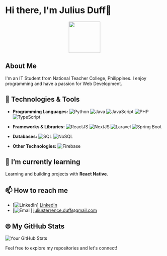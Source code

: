 <!--
**jlsdff/jlsdff** is a ✨ _special_ ✨ repository because its `README.md` (this file) appears on your GitHub profile.

Here are some ideas to get you started:

- 🔭 I’m currently working on ...
- 🌱 I’m currently learning ...
- 👯 I’m looking to collaborate on ...
- 🤔 I’m looking for help with ...
- 💬 Ask me about ...
- 📫 How to reach me: ...
- 😄 Pronouns: ...
- ⚡ Fun fact: ...
-->

# Hi there, I'm Julius Duff👋
<div id="header" align="center">
  <img src="https://media.giphy.com/media/M9gbBd9nbDrOTu1Mqx/giphy.gif" width="100"/>
</div>

## About Me

I'm an IT Student from National Teacher College, Philippines. I enjoy programming and have a passion for Web Development.

## 🔧 Technologies & Tools

- **Programming Languages:** 
  ![Python](https://img.shields.io/badge/Python-Beginner-blue)
  ![Java](https://img.shields.io/badge/Java-Beginner-orange)
  ![JavaScript](https://img.shields.io/badge/JavaScript-Intermediate-yellow)
  ![PHP](https://img.shields.io/badge/PHP-Intermediate-purple)
  ![TypeScript](https://img.shields.io/badge/TypeScript-Beginner-blue)

- **Frameworks & Libraries:** 
  ![ReactJS](https://img.shields.io/badge/ReactJS-Intermediate-blue)
  ![NextJS](https://img.shields.io/badge/NextJS-Intermediate-black)
  ![Laravel](https://img.shields.io/badge/Laravel-Intermediate-red)
  ![Spring Boot](https://img.shields.io/badge/Spring%20Boot-Beginner-green)

- **Databases:** 
  ![SQL](https://img.shields.io/badge/SQL-Intermediate-blue)
  ![NoSQL](https://img.shields.io/badge/NoSQL-Beginner-green)

- **Other Technologies:** 
  ![Firebase](https://img.shields.io/badge/Firebase-Beginner-yellow)

## 🌱 I’m currently learning

Learning and building projects with **React Native**.

## 📫 How to reach me

- [![LinkedIn](https://img.shields.io/badge/LinkedIn-Connect-blue)] <a href="https://www.linkedin.com/in/julius-terrence-b77331230/">LinkedIn</a>
- [![Email](https://img.shields.io/badge/Email-Contact-red)] juliusterrence.duff@gmail.com

<!--
## 💼 My Projects

- [Project 1]: Brief description and link
- [Project 2]: Brief description and link
- [Project 3]: Brief description and link
-->
## 🌐 My GitHub Stats

![Your GitHub Stats](https://github-readme-stats.vercel.app/api?username=YourUsername&show_icons=true&hide=contribs,prs)

<!--
## 🎉 Fun Facts

- [Fun Fact 1]
- [Fun Fact 2]
- [Fun Fact 3]
-->
Feel free to explore my repositories and let's connect!

